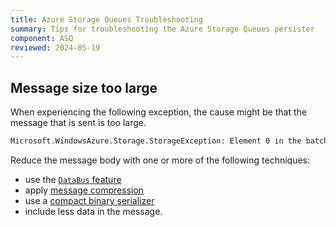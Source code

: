 ```yaml
---
title: Azure Storage Queues Troubleshooting
summary: Tips for troubleshooting the Azure Storage Queues persister
component: ASQ
reviewed: 2024-05-19
---
```


## Message size too large

When experiencing the following exception, the cause might be that the message that is sent is too large.

```txt
Microsoft.WindowsAzure.Storage.StorageException: Element 0 in the batch returned an unexpected response code.
```

Reduce the message body with one or more of the following techniques:

- use the [`DataBus` feature](/nservicebus/messaging/claimcheck/)
- apply [message compression](https://www.nuget.org/packages/NServiceBus.Compression/)
- use a [compact binary serializer](/nservicebus/community/#serializers)
- include less data in the message.
